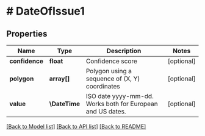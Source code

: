 # # DateOfIssue1

## Properties

Name | Type | Description | Notes
------------ | ------------- | ------------- | -------------
**confidence** | **float** | Confidence score | [optional]
**polygon** | **array[]** | Polygon using a sequence of (X, Y) coordinates | [optional]
**value** | **\DateTime** | ISO date yyyy-mm-dd. Works both for European and US dates. | [optional]

[[Back to Model list]](../../README.md#models) [[Back to API list]](../../README.md#endpoints) [[Back to README]](../../README.md)
